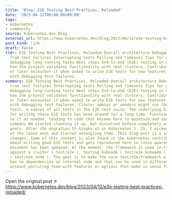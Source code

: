 ```yaml
---
title: 'Blog: E2E Testing Best Practices, Reloaded'
date: '2023-04-12T00:00:00+00:00'
tags:
- kubernetes
- community
source: Kubernetes.dev Blog
external_url: https://www.kubernetes.dev/blog/2023/04/12/e2e-testing-best-practices-reloaded/
post_kind: link
draft: false
tldr: E2E Testing Best Practices, Reloaded Overall architecture Debuggability Recovering
  from test failures Interrupting tests Polling and timeouts Tips for writing and
  debugging long-running tests Next steps End-to-end (E2E) testing in Kubernetes is
  how the project validates functionality with real clusters. Contributors sooner
  or later encounter it when asked to write E2E tests for new features or to help
  with debugging test failures.
summary: E2E Testing Best Practices, Reloaded Overall architecture Debuggability Recovering
  from test failures Interrupting tests Polling and timeouts Tips for writing and
  debugging long-running tests Next steps End-to-end (E2E) testing in Kubernetes is
  how the project validates functionality with real clusters. Contributors sooner
  or later encounter it when asked to write E2E tests for new features or to help
  with debugging test failures. Cluster admins or vendors might run the conformance
  tests, a subset of all tests in the E2E test suite. The underlying E2E framework
  for writing these E2E tests has been around for a long time. Functionality was added
  to it as needed, leading to code that became hard to maintain and use. The testing
  commons WG started cleaning it up, but dissolved before completely achieving their
  goals. After the migration to Gingko v2 in Kubernetes 1. 25, I picked up several
  of the loose ends and started untangling them. This blog post is a summary of those
  changes. Some of this content is also found in the Kubernetes contributor document
  about writing good E2E tests and gets reproduced here to raise awareness that the
  document has been updated. At the moment, the framework is used in-tree for testing
  against a cluster ( test/e2e ), testing kubeadm ( test/e2e_kubeadm ) and kubelet
  ( test/e2e_node ). The goal is to make the core test/e2e/framework a package that
  has no dependencies on internal code and that can be used in different E2E suites
  without polluting them with features or options that make no sense for them.
---
```

Open the original post ↗ https://www.kubernetes.dev/blog/2023/04/12/e2e-testing-best-practices-reloaded/
